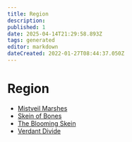 ```yaml
---
title: Region
description:
published: 1
date: 2025-04-14T21:29:58.893Z
tags: generated
editor: markdown
dateCreated: 2022-01-27T08:44:37.050Z
---
```


# Region
- [Mistveil Marshes](/geography/region/mistveil-marshes.md)
- [Skein of Bones](/geography/region/skein-of-bones.md)
- [The Blooming Skein](/geography/region/blooming-skein.md)
- [Verdant Divide](/geography/region/verdant-divide.md)
